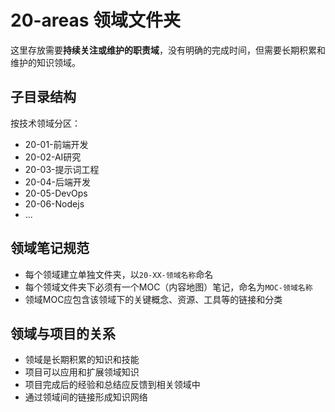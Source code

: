 # 20-areas 领域文件夹

这里存放需要**持续关注或维护的职责域**，没有明确的完成时间，但需要长期积累和维护的知识领域。

## 子目录结构

按技术领域分区：

- 20-01-前端开发
- 20-02-AI研究
- 20-03-提示词工程
- 20-04-后端开发
- 20-05-DevOps
- 20-06-Nodejs
- ...

## 领域笔记规范

- 每个领域建立单独文件夹，以`20-XX-领域名称`命名
- 每个领域文件夹下必须有一个MOC（内容地图）笔记，命名为`MOC-领域名称`
- 领域MOC应包含该领域下的关键概念、资源、工具等的链接和分类

## 领域与项目的关系

- 领域是长期积累的知识和技能
- 项目可以应用和扩展领域知识
- 项目完成后的经验和总结应反馈到相关领域中
- 通过领域间的链接形成知识网络 